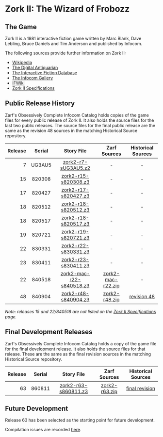 # Zork II: The Wizard of Frobozz

## The Game

Zork II is a 1981 interactive fiction game written by Marc Blank, Dave Lebling, Bruce Daniels and Tim Anderson and published by Infocom.

The following sources provide further information on Zork II:

* [Wikipedia](https://en.wikipedia.org/wiki/Zork_II)
* [The Digital Antiquarian](https://www.filfre.net/2012/05/zork-ii-part-1/)
* [The Interactive Fiction Database](https://ifdb.tads.org/viewgame?id=yzzm4puxyjakk8c4)
* [The Infocom Gallery](https://gallery.guetech.org/zork2/zork2.html)
* [IFWiki](http://www.ifwiki.org/index.php/Zork_II)
* [Zork II Specifications](http://www.infocom-if.org/games/zork2/zork2specs.html)

## Public Release History

Zarf's Obsessively Complete Infocom Catalog holds copies of the game files for every public release of Zork II. It also holds the source files for the last two public releases. The source files for the final public release are the same as the revision 48 sources in the matching Historical Source repository.

| Release | Serial | Story File                  | Zarf Sources        | Historical Sources  |
| -------:|:------:|:---------------------------:|:-------------------:|:-------------------:|
|       7 | UG3AU5 |       [zork2-r7-sUG3AU5.z2] |                   - |                   - |
|      15 | 820308 |      [zork2-r15-s820308.z3] |                   - |                   - |
|      17 | 820427 |      [zork2-r17-s820427.z3] |                   - |                   - |
|      18 | 820512 |      [zork2-r18-s820512.z3] |                   - |                   - |
|      18 | 820517 |      [zork2-r18-s820517.z3] |                   - |                   - |
|      19 | 820721 |      [zork2-r19-s820721.z3] |                   - |                   - |
|      22 | 830331 |      [zork2-r22-s830331.z3] |                   - |                   - |
|      23 | 830411 |      [zork2-r23-s830411.z3] |                   - |                   - |
|      22 | 840518 |  [zork2-mac-r22-s840518.z3] | [zork2-mac-r22.zip] |                   - |
|      48 | 840904 |      [zork2-r48-s840904.z3] |     [zork2-r48.zip] |       [revision 48] |

[zork2-r7-sUG3AU5.z2]: https://eblong.com/infocom/gamefiles/zork2-r7-sUG3AU5.z2
[zork2-r15-s820308.z3]: https://eblong.com/infocom/gamefiles/zork2-r15-s820308.z3
[zork2-r17-s820427.z3]: https://eblong.com/infocom/gamefiles/zork2-r17-s820427.z3
[zork2-r18-s820512.z3]: https://eblong.com/infocom/gamefiles/zork2-r18-s820512.z3
[zork2-r18-s820517.z3]: https://eblong.com/infocom/gamefiles/zork2-r18-s820517.z3
[zork2-r19-s820721.z3]: https://eblong.com/infocom/gamefiles/zork2-r19-s820721.z3
[zork2-r22-s830331.z3]: https://eblong.com/infocom/gamefiles/zork2-r22-s830331.z3
[zork2-r23-s830411.z3]: https://eblong.com/infocom/gamefiles/zork2-r23-s830411.z3

[zork2-mac-r22-s840518.z3]: https://eblong.com/infocom/gamefiles/zork2-mac-r22-s840518.z3
[zork2-mac-r22.zip]: https://eblong.com/infocom/sources/zork2-mac-r22.zip

[zork2-r48-s840904.z3]: https://eblong.com/infocom/gamefiles/zork2-r48-s840904.z3
[zork2-r48.zip]: https://eblong.com/infocom/sources/zork2-r48.zip
[revision 48]: https://github.com/historicalsource/zork2/tree/d26f1573576909c6da9a02adc0c9d428c99c873f

_Note: releases 15 and 22/840518 are not listed on the [Zork II Specifications](http://www.infocom-if.org/games/zork2/zork2specs.html) page._

## Final Development Releases

Zarf's Obsessively Complete Infocom Catalog holds a copy of the game file for the final development release. It also holds the source files for that release. These are the same as the final revision sources in the matching Historical Source repository.

| Release | Serial | Story File             | Zarf Sources    | Historical Sources |
| -------:|:------:|:----------------------:|:---------------:|:------------------:|
|      63 | 860811 | [zork2-r63-s860811.z3] | [zork2-r63.zip] |   [final revision] |

[zork2-r63-s860811.z3]: https://eblong.com/infocom/gamefiles/zork2-r63-s860811.z3
[zork2-r63.zip]: https://eblong.com/infocom/sources/zork2-r63.zip
[final revision]: https://github.com/historicalsource/zork2/tree/e57804a45359004fd95f29cc015481ea124376e6

## Future Development

Release 63 has been selected as the starting point for future development.

Compilation issues are recorded [here](https://github.com/the-infocom-files/zork2/issues/2).
